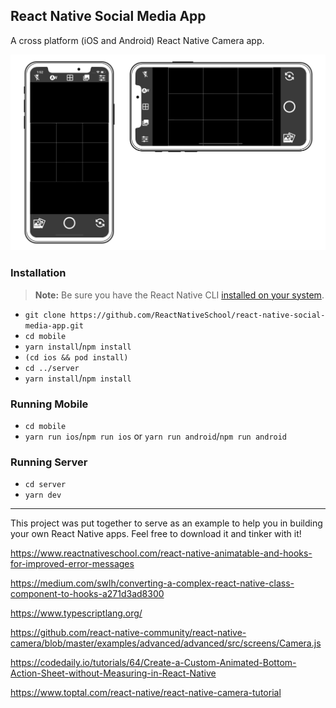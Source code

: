 ## React Native Social Media App

A cross platform (iOS and Android) React Native Camera app.

![Reference Designs](./assets/iPhoneXCameraAppMock.png)

### Installation

> **Note:** Be sure you have the React Native CLI [installed on your system](https://facebook.github.io/react-native/docs/getting-started).

- `git clone https://github.com/ReactNativeSchool/react-native-social-media-app.git`
- `cd mobile`
- `yarn install`/`npm install`
- `(cd ios && pod install)`
- `cd ../server`
- `yarn install`/`npm install`

### Running Mobile

- `cd mobile`
- `yarn run ios`/`npm run ios` or `yarn run android`/`npm run android`

### Running Server

- `cd server`
- `yarn dev`

---

This project was put together to serve as an example to help you in building your own React Native apps. Feel free to download it and tinker with it!

https://www.reactnativeschool.com/react-native-animatable-and-hooks-for-improved-error-messages

https://medium.com/swlh/converting-a-complex-react-native-class-component-to-hooks-a271d3ad8300

https://www.typescriptlang.org/

https://github.com/react-native-community/react-native-camera/blob/master/examples/advanced/advanced/src/screens/Camera.js

https://codedaily.io/tutorials/64/Create-a-Custom-Animated-Bottom-Action-Sheet-without-Measuring-in-React-Native

https://www.toptal.com/react-native/react-native-camera-tutorial
